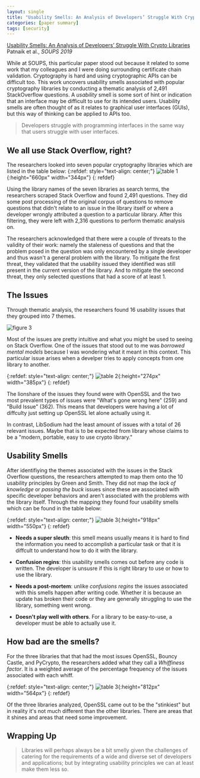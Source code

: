 ```yaml
---
layout: single
title: "Usability Smells: An Analysis of Developers’ Struggle With Crypto Libraries"
categories: [paper summary]
tags: [security]
---
```


[Usability Smells: An Analysis of Developers’ Struggle With Crypto Libraries](https://www.usenix.org/system/files/soups2019-patnaik.pdf) Patnaik et al., _SOUPS 2019_

While at SOUPS, this particular paper stood out because it related to some work that my colleagues and I were doing surrounding certificate chain validation. Cryptography is hard and using cryptographic APIs can be difficult too. This work uncovers usability smells associated with popular cryptography libraries by conducting a thematic analysis of 2,491 StackOverflow questions. A _usability_ smell is some sort of hint or indication that an interface may be difficult to use for its intended users. Usability smells are often thought of as it relates to graphical user interfaces (GUIs), but this way of thinking can be applied to APIs too. 

>Developers struggle with programming interfaces in the same way that users struggle with user interfaces.

## We all use Stack Overflow, right?

The researchers looked into seven popular cryptography libraries which are listed in the table below: 
{:refdef: style="text-align: center;"}
![table 1](/assets/images/usability-smells/table1.png){:height="660px" width="344px"}
{: refdef}


Using the library names of the seven libraries as search terms, the researchers scraped Stack Overflow and found 2,491 questions. They did some post processing of the original corpus of questions to remove questions that didn't relate to an issue in the library itself or where a developer wrongly attributed a question to a particular library. After this filtering, they were left with 2,316 questions to perform thematic analysis on. 

The researchers acknowledged that there were a couple of threats to the validity of their work: namely the staleness of questions and that the problem posed in the question was only encountered by a single developer and thus wasn't a general problem with the library. To mitigate the first threat, they validated that the usability issued they identified was still present in the current version of the library. And to mitigate the seecond threat, they only selected questions that had a score of at least 1.

## The Issues

Through thematic analysis, the researchers found 16 usability issues that they grouped into 7 themes.

![figure 3](/assets/images/usability-smells/figure3.png)


Most of the issues are pretty intuitive and what you might be used to seeing on Stack Overflow. One of the issues that stood out to me was _borrowed mental models_ because I was wondering what it meant in this context. This particular issue arises when a develper tries to apply concepts from one library to another.


{:refdef: style="text-align: center;"}
![table 2](/assets/images/usability-smells/table2.png){:height="274px" width="385px"}
{: refdef}

The lionshare of the issues they found were with OpenSSL and  the two most prevalent types of issues were "What's gone wrong here" (259) and "Build Issue" (362). This means that developers were having a lot of diffculty just setting up OpenSSL let alone actually using it. 

In contrast, LibSodium had the least amount of issues with a total of 26 relevant issues. Maybe that is to be expected from library whose claims to be a "modern, portable, easy to use crypto library."

## Usability Smells
After identifiying the themes associated with the issues in the Stack Overflow questions, the researchers attempted to map them onto the 10 usability principles  by Green and Smith. They did not map the _lack of knowledge_ or _passing the buck_ issues since these are associated with specific developer behaviors and aren't associated with the problems with the library itself. Through the mapping they found four usability smells which can be found in the table below:

{:refdef: style="text-align: center;"}
![table 3](/assets/images/usability-smells/table3.png){:height="918px" width="550px"}
{: refdef}

*  **Needs a super sleuth**: this smell means usually means it is hard to find the information you need to accomplish a particular task or that it is diffcult to understand how to do it with the library. 

* **Confusion regins**: this usability smells comes out before any code is written. The developer is unsusre if this is right library to use or how to use the library.

* **Needs a post-mortem**: unlike _confusions regins_ the issues associated with this smells happen after writing code. Whether it is because an update has broken their code or they are generally struggling to use the library, something went wrong.

* **Doesn't play well with others**. For a library to be easy-to-use, a developer must be able to actually use it. 


## How bad are the smells?

For the three libraries that that had the most issues OpenSSL, Bouncy Castle, and PyCrypto, the researchers added what they call a _Whiffiness factor_. It is a weighted average of the percentage frequency of the issues associated with each whiff.

{:refdef: style="text-align: center;"}
![table 3](/assets/images/usability-smells/table4.png){:height="812px" width="564px"}
{: refdef}

Of the three libraries analyzed, OpenSSL came out to be the "stinkiest" but in reality it's not much different than the other libraries. There are areas that it shines and areas that need some improvement.

## Wrapping Up

>Libraries will perhaps always be a bit smelly given
the challenges of catering for the requirements of a wide and
diverse set of developers and applications; but by integrating
usability principles we can at least make them less so.






